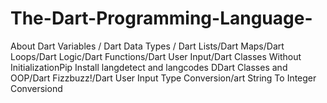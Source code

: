 # The-Dart-Programming-Language-
About Dart Variables / Dart Data Types / Dart Lists/Dart Maps/Dart Loops/Dart Logic/Dart Functions/Dart User Input/Dart Classes Without InitializationPip Install langdetect and langcodes DDart Classes and OOP/Dart Fizzbuzz!/Dart User Input Type Conversion/art String To Integer Conversiond
